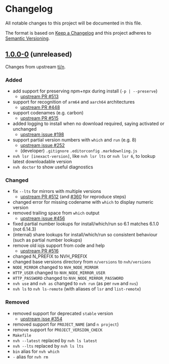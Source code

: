 # Changelog

All notable changes to this project will be documented in this file.

The format is based on [Keep a Changelog](http://keepachangelog.com/en/1.0.0/)
and this project adheres to [Semantic Versioning](http://semver.org/spec/v2.0.0.html).

<!-- markdownlint-disable MD024 -->

## [1.0.0-0] (unreleased)

Changes from upstream [tj/n](https://github.com/tj/n).

### Added

- add support for preserving npm+npx during install (`-p | --preserve`)
    - [upstream PR #513](https://github.com/tj/n/pull/513)
- support for recognition of `arm64` and `aarch64` architectures
    - [upstream PR #448](https://github.com/tj/n/pull/448)
- support codenames (e.g. carbon)
    - [upstream PR #515](https://github.com/tj/n/pull/515)
- added logging to install when no download required, saying activated or unchanged
    - [upstream issue #198](https://github.com/tj/n/issues/198)
- support partial version numbers with `which` and `run` (e.g. 8)
    - [upstream issue #252](https://github.com/tj/n/issues/252)
    - (developer) `.gitignore` `.editorconfig` `.markdownling.js`
- `nvh lsr [inexact-version]`, like `nvh lsr lts` or `nvh lsr 6`, to lookup latest downloadable version
- `nvh doctor` to show useful diagnostics

### Changed

- fix `--lts` for mirrors with multiple versions
    - [upstream PR #512](https://github.com/tj/n/pull/512) (and [#360](https://github.com/tj/n/pull/360) for reproduce steps)
- changed error for missing codename with `which` to display numeric version
- removed trailing space from `which` output
    - [upstream issue #456](https://github.com/tj/n/issues/456)
- fixed partial number lookups for install/which/run so 6.1 matches 6.1.0 (not 6.14.3)
- (internal) share lookups for install/which/run so consistent behaviour (such as partial number lookups)
- remove old iojs support from code and help
    - [upstream PR #516](https://github.com/tj/n/pull/516)
- changed N_PREFIX to NVH_PREFIX
- changed base versions directory from `n/versions` to `nvh/versions`
- `NODE_MIRROR` changed to `NVH_NODE_MIRROR`
- `HTTP_USER` changed to `NVH_NODE_MIRROR_USER`
- `HTTP_PASSWORD` changed to `NVH_NODE_MIRROR_PASSWORD`
- `nvh use` and `nvh as` changed to `nvh run` (as per `nvm` and `nvs`)
- `nvh ls` to `nvh ls-remote` (with aliases of `lsr` and `list-remote`)

### Removed

- removed support for deprecated `stable` version
    - [upstream isse #354](https://github.com/tj/n/issues/354)
- removed support for `PROJECT_NAME` (and `n project`)
- remove support for `PROJECT_VERSION_CHECK`
- `Makefile`
- `nvh --latest` replaced by `nvh ls latest`
- `nvh --lts` replaced by `nvh ls lts`
- `bin` alias for `nvh which`
- `-` alias for `nvh rm`

[1.0.0-0]: https://github.com/tj/n/compare/8ad6cd3bc76fc674f7faf3d8cf2f4d6e7d1849c3...JohnRGee:develop
